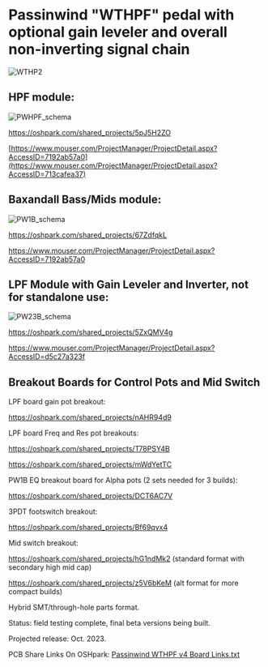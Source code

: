 # Passinwind "WTHPF" pedal with optional gain leveler and overall non-inverting signal chain



![WTHP2](https://user-images.githubusercontent.com/127763821/230929039-87084bcb-33d6-4a4a-8946-b5a6781607fe.jpg)


## HPF module:

![PWHPF_schema](https://github.com/Passinwind/PW3B-LPF/assets/127763821/71a0f864-22f7-47e4-828c-8cabbbb77b38)


https://oshpark.com/shared_projects/5pJ5H2ZO

[https://www.mouser.com/ProjectManager/ProjectDetail.aspx?AccessID=7192ab57a0](https://www.mouser.com/ProjectManager/ProjectDetail.aspx?AccessID=713cafea37)

## Baxandall Bass/Mids module:

![PW1B_schema](https://github.com/Passinwind/PW3B-LPF/assets/127763821/e2bdf679-4f88-4208-849e-ee9d8704931f)


https://oshpark.com/shared_projects/67ZdfqkL

https://www.mouser.com/ProjectManager/ProjectDetail.aspx?AccessID=7192ab57a0

## LPF Module with Gain Leveler and Inverter, not for standalone use:


![PW23B_schema](https://github.com/Passinwind/PW3B-LPF/assets/127763821/3605aee8-5681-41a0-8377-ceef58238759)


https://oshpark.com/shared_projects/5ZxQMV4g

https://www.mouser.com/ProjectManager/ProjectDetail.aspx?AccessID=d5c27a323f


## Breakout Boards for Control Pots and Mid Switch

LPF board gain pot breakout:

https://oshpark.com/shared_projects/nAHR94d9

LPF board Freq and Res pot breakouts:

https://oshpark.com/shared_projects/T78PSY4B

https://oshpark.com/shared_projects/mWdYetTC

PW1B EQ breakout board for Alpha pots (2 sets needed for 3 builds):

https://oshpark.com/shared_projects/DCT6AC7V

3PDT footswitch breakout:

https://oshpark.com/shared_projects/Bf69qvx4

Mid switch breakout:

https://oshpark.com/shared_projects/hG1ndMk2 (standard format with secondary high mid cap)

https://oshpark.com/shared_projects/z5V6bKeM (alt format for more compact builds)

Hybrid SMT/through-hole parts format.

Status: field testing complete, final beta versions being built.

Projected release: Oct. 2023.

PCB Share Links On OSHpark: [Passinwind WTHPF v4 Board Links.txt](https://github.com/Passinwind/PW3B-LPF/files/12693039/Passinwind.WTHPF.v4.Board.Links.txt)
